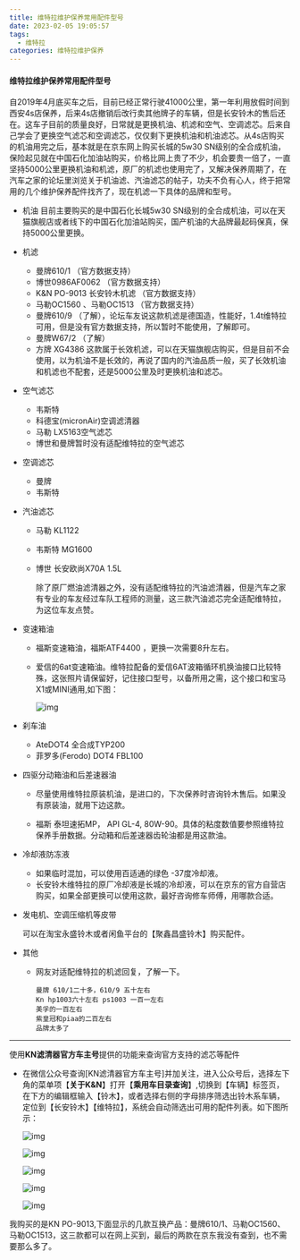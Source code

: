 ```yaml
---
title: 维特拉维护保养常用配件型号
date: 2023-02-05 19:05:57
tags:
  - 维特拉
categories: 维特拉维护保养  
---
```


####  维特拉维护保养常用配件型号



自2019年4月底买车之后，目前已经正常行驶41000公里，第一年利用放假时间到西安4s店保养，后来4s店撤销后改行卖其他牌子的车辆，但是长安铃木的售后还在。这车子目前的质量良好，日常就是更换机油、机滤和空气、空调滤芯。后来自己学会了更换空气滤芯和空调滤芯，仅仅剩下更换机油和机油滤芯。从4s店购买的机油用完之后，基本就是在京东网上购买长城的5w30 SN级别的全合成机油，保险起见就在中国石化加油站购买，价格比网上贵了不少，机会要贵一倍了，一直坚持5000公里更换机油和机滤，原厂的机滤也使用完了，又解决保养周期了，在汽车之家的论坛里浏览关于机油滤、汽油滤芯的帖子，功夫不负有心人，终于把常用的几个维护保养配件找齐了，现在机滤一下具体的品牌和型号。<!--more-->

* 机油   目前主要购买的是中国石化长城5w30  SN级别的全合成机油，可以在天猫旗舰店或者线下的中国石化加油站购买，国产机油的大品牌最起码保真，保持5000公里更换。

* 机滤

  * 曼牌610/1   （官方数据支持）
  * 博世0986AF0062 （官方数据支持）
  * K&N PO-9013 长安铃木机滤 （官方数据支持）
  * 马勒OC1560 、马勒OC1513  （官方数据支持）
  * 曼牌610/9 （了解），论坛车友说这款机滤是德国造，性能好，1.4t维特拉可用，但是没有官方数据支持，所以暂时不能使用，了解即可。
  * 曼牌W67/2  （了解）
  * 方牌  XG4386  这款属于长效机滤，可以在天猫旗舰店购买，但是目前不会使用，以为机油不是长效的，再说了国内的汽油品质一般，买了长效机油和机滤也不配套，还是5000公里及时更换机油和滤芯。

* 空气滤芯

  * 韦斯特
  * 科德宝(micronAir)空调滤清器
  * 马勒 LX5163空气滤芯
  * 博世和曼牌暂时没有适配维特拉的空气滤芯

* 空调滤芯

  * 曼牌
  * 韦斯特

* 汽油滤芯  

  * 马勒 KL1122

  * 韦斯特 MG1600

  * 博世 长安欧尚X70A 1.5L   

    除了原厂燃油滤清器之外，没有适配维特拉的汽油滤清器，但是汽车之家有专业的车友经过车队工程师的测量，这三款汽油滤芯完全适配维特拉，为这位车友点赞。

* 变速箱油

  * 福斯变速箱油，福斯ATF4400  ，更换一次需要8升左右。

  * 爱信的6at变速箱油。维特拉配备的爱信6AT波箱循环机换油接口比较特殊，这张照片请保留好，记住接口型号，以备所用之需，这个接口和宝马X1或MINI通用,如下图：

    ![img](/images/vitara/维特拉6AT变速箱循环机换油接口.png)

* 刹车油

  * AteDOT4  全合成TYP200
  * 菲罗多(Ferodo) DOT4 FBL100

  

* 四驱分动箱油和后差速器油

  * 尽量使用维特拉原装机油，是进口的，下次保养时咨询铃木售后。如果没有原装油，就用下边这款。

  * 福斯 泰坦速拓MP，   API  GL-4,  80W-90。具体的粘度数值要参照维特拉保养手册数据。分动箱和后差速器齿轮油都是用这款油。

    

* 冷却液防冻液

  * 如果临时混加，可以使用百适通的绿色 -37度冷却液。
  * 长安铃木维特拉的原厂冷却液是长城的冷却液，可以在京东的官方自营店购买，如果全部更换可以使用这款，最好咨询修车师傅，用哪款合适。

* 发电机、空调压缩机等皮带

  可以在淘宝永盛铃木或者闲鱼平台的【聚鑫昌盛铃木】购买配件。

* 其他

  * 网友对适配维特拉的机滤回复，了解一下。

    ~~~
    曼牌 610/1二十多，610/9 五十左右
    Kn hp1003六十左右 ps1003 一百一左右
    美孚的一百左右
    紫皇冠和piaa的二百左右
    品牌太多了
    ~~~

***

使用**KN滤清器官方车主号**提供的功能来查询官方支持的滤芯等配件

* 在微信公众号查询[KN滤清器官方车主号]并加关注，进入公众号后，选择左下角的菜单项【**关于K&N**】打开【**乘用车目录查询**】,切换到【车辆】标签页，在下方的编辑框输入【铃木】，或者选择右侧的字母排序筛选出铃木系车辆，定位到【长安铃木】【维特拉】，系统会自动筛选出可用的配件列表。如下图所示：

  ![img](/images/vitara/机油滤芯/kn-1.jpg)

  ![img](/images/vitara/机油滤芯/kn-2.jpg)
  
  ![img](/images/vitara/机油滤芯/kn-3.jpg)
  
  ![img](/images/vitara/机油滤芯/kn-4.jpg)
  
  ![img](/images/vitara/机油滤芯/kn-5.jpg)

我购买的是KN PO-9013,下面显示的几款互换产品：曼牌610/1、马勒OC1560、马勒OC1513，这三款都可以在网上买到，最后的两款在京东我没有查到，也不需要那么多了。
